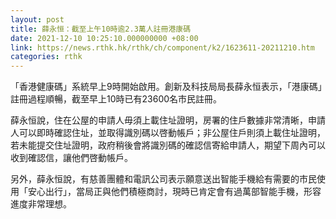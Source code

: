 ```yaml
---
layout: post
title: 薛永恒：截至上午10時逾2.3萬人註冊港康碼
date: 2021-12-10 10:25:10.000000000 +08:00
link: https://news.rthk.hk/rthk/ch/component/k2/1623611-20211210.htm
categories: rthk
---
```


「香港健康碼」系統早上9時開始啟用。創新及科技局局長薛永恒表示，「港康碼」註冊過程順暢，截至早上10時已有23600名市民註冊。

薛永恒說，住在公屋的申請人毋須上載住址證明，房署的住戶數據非常清晰，申請人可以即時確認住址，並取得識別碼以啓動帳戶；非公屋住戶則須上載住址證明，若未能提交住址證明，政府稍後會將識別碼的確認信寄給申請人，期望下周內可以收到確認信，讓他們啓動帳戶。

另外，薛永恒說，有慈善團體和電訊公司表示願意送出智能手機給有需要的市民使用「安心出行」，當局正與他們積極商討，現時已肯定會有過萬部智能手機，形容進度非常理想。
